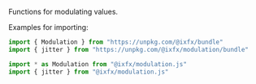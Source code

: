 Functions for modulating values.


Examples for importing:

```js
import { Modulation } from "https://unpkg.com/@ixfx/bundle"
import { jitter } from "https://unpkg.com/@ixfx/modulation/bundle"

import * as Modulation from "@ixfx/modulation.js"
import { jitter } from "@ixfx/modulation.js"
```